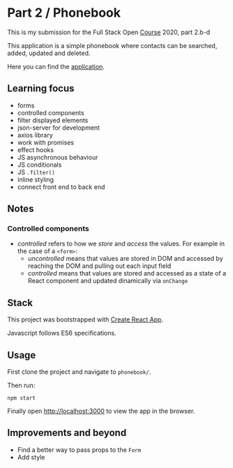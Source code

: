 # Part 2 / Phonebook

This is my submission for the Full Stack Open [Course](https://fullstackopen.com/en) 2020, part 2.b-d

This application is a simple phonebook where contacts can be searched, added, updated and deleted.

Here you can find the [application](https://rocky-thicket-20623.herokuapp.com/).

## Learning focus

- forms
- controlled components
- filter displayed elements
- json-server for development
- axios library
- work with promises
- effect hooks
- JS asynchronous behaviour
- JS conditionals
- JS `.filter()`
- inline styling
- connect front end to back end

## Notes

### Controlled components
- *controlled* refers to how we *store* and *access* the values. For example in the case of a `<form>`:
  - *uncontrolled* means that values are stored in DOM and accessed by reaching the DOM and pulling out each input field
  - *controlled* means that values are stored and accessed as a state of a React component and updated dinamically via ``onChange``

## Stack

This project was bootstrapped with [Create React App](https://github.com/facebook/create-react-app).

Javascript follows ES6 specifications.

## Usage

First clone the project and navigate to ``phonebook/``.

Then run:

`npm start`

Finally open [http://localhost:3000](http://localhost:3000) to view the app in the browser.


## Improvements and beyond

- Find a better way to pass props to the ``Form``
- Add style